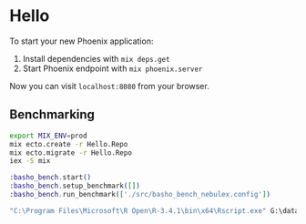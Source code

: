 # Hello

To start your new Phoenix application:

1. Install dependencies with `mix deps.get`
2. Start Phoenix endpoint with `mix phoenix.server`

Now you can visit `localhost:8080` from your browser.

## Benchmarking

```bash
export MIX_ENV=prod
mix ecto.create -r Hello.Repo
mix ecto.migrate -r Hello.Repo
iex -S mix
```

```elixir
:basho_bench.start()
:basho_bench.setup_benchmark([])
:basho_bench.run_benchmark(['./src/basho_bench_nebulex.config'])
```

```bat
"C:\Program Files\Microsoft\R Open\R-3.4.1\bin\x64\Rscript.exe" G:\database_cache_benchmark\deps\basho_bench\priv\summary.r -i G:\database_cache_benchmark\tests\20171024_075858
```